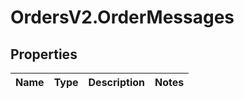 # OrdersV2.OrderMessages

## Properties
Name | Type | Description | Notes
------------ | ------------- | ------------- | -------------
